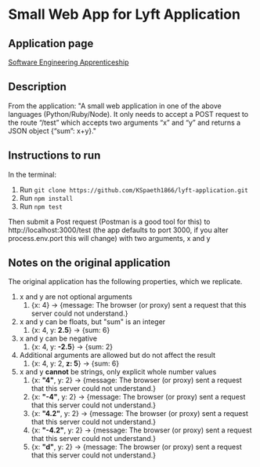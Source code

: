 # Small Web App for Lyft Application

## Application page
[Software Engineering Apprenticeship](https://www.lyft.com/jobs/software-engineering-apprenticeship)

## Description
From the application:
"A small web application in one of the above languages (Python/Ruby/Node). It only needs to accept a POST request to the route “/test” which accepts two arguments “x” and “y” and returns a JSON object {“sum”: x+y}."

## Instructions to run
In the terminal:
1. Run `git clone https://github.com/KSpaeth1866/lyft-application.git`
1. Run `npm install`
1. Run `npm test`

Then submit a Post request (Postman is a good tool for this) to http://localhost:3000/test (the app defaults to port 3000, if you alter process.env.port this will change) with two arguments, x and y

## Notes on the original application
The original application has the following properties, which we replicate.
1. x and y are not optional arguments
    1. {x: 4} -> {message: The browser (or proxy) sent a request that this server could not understand.}
1. x and y can be floats, but "sum" is an integer
    1. {x: 4, y: <b>2.5</b>} -> {sum: 6}
1. x and y can be negative
    1. {x: 4, y: <b>-2.5</b>} -> {sum: 2}
1. Additional arguments are allowed but do not affect the result
    1. {x: 4, y: 2, <b>z: 5</b>} -> {sum: 6}
1. x and y <b>cannot</b> be strings, only explicit whole number values
    1. {x: <b>"4"</b>, y: 2} -> {message: The browser (or proxy) sent a request that this server could not understand.}
    1. {x: <b>"-4"</b>, y: 2} -> {message: The browser (or proxy) sent a request that this server could not understand.}
    1. {x: <b>"4.2"</b>, y: 2} -> {message: The browser (or proxy) sent a request that this server could not understand.}
    1. {x: <b>"-4.2"</b>, y: 2} -> {message: The browser (or proxy) sent a request that this server could not understand.}
    1. {x: <b>"d"</b>, y: 2} -> {message: The browser (or proxy) sent a request that this server could not understand.}
